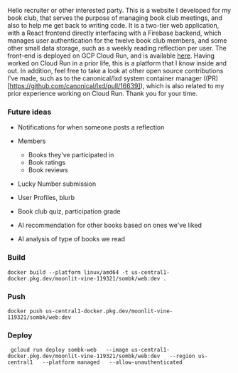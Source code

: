 Hello recruiter or other interested party. This is a website I developed for my book club, that serves the purpose of managing book club meetings, and also to help me get back to writing code. It is a two-tier web application, with a React frontend directly interfacing with a Firebase backend, which manages user authentication for the twelve book club members, and some other small data storage, such as a weekly reading reflection per user. The front-end is deployed on GCP Cloud Run, and is available [here](https://sombk-web-618324779515.us-central1.run.app). Having worked on Cloud Run in a prior life, this is a platform that I know inside and out. In addition, feel free to take a look at other open source contributions I've made, such as to the canonical/lxd system container manager ((PR)[https://github.com/canonical/lxd/pull/16639]), which is also related to my prior experience working on Cloud Run. Thank you for your time.

### Future ideas

- Notifications for when someone posts a reflection

- Members
  - Books they've participated in
  - Book ratings
  - Book reviews
- Lucky Number submission
- User Profiles, blurb
- Book club quiz, participation grade
- AI recommendation for other books based on ones we've liked
- AI analysis of type of books we read

### Build

```
docker build --platform linux/amd64 -t us-central1-docker.pkg.dev/moonlit-vine-119321/sombk/web:dev .
```

### Push

```
docker push us-central1-docker.pkg.dev/moonlit-vine-119321/sombk/web:dev
```

### Deploy

```
 gcloud run deploy sombk-web   --image us-central1-docker.pkg.dev/moonlit-vine-119321/sombk/web:dev   --region us-central1   --platform managed   --allow-unauthenticated
```
